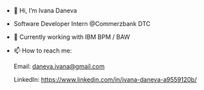 - 👋 Hi, I’m Ivana Daneva
- Software Developer Intern @Commerzbank DTC
- 🌱 Currently working with IBM BPM / BAW
- 📫 How to reach me:

     Email: daneva.ivana@gmail.com
     
     LinkedIn: https://www.linkedin.com/in/ivana-daneva-a9559120b/

